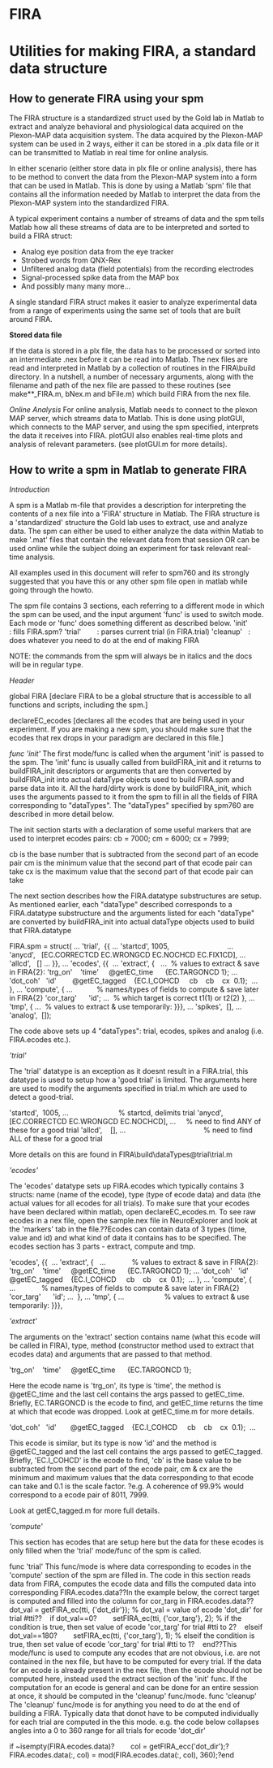 # FIRA
# Utilities for making FIRA, a standard data structure

How to generate FIRA using your spm 
-----------------------------------

The FIRA structure is a standardized struct used by the Gold lab in Matlab to extract and analyze behavioral and physiological data acquired on the Plexon-MAP data acquisition system. The data acquired by the Plexon-MAP system can be used in 2 ways, either it can be stored in a .plx data file or it can be transmitted to Matlab in real time for online analysis. 

In either scenario (either store data in plx file or online analysis), there has to be method to convert the data from the Plexon-MAP system into a form that can be used in Matlab. This is done by using a Matlab 'spm' file that contains all the information needed by Matlab to interpret the data from the Plexon-MAP system into the standardized FIRA.

A typical experiment contains a number of streams of data and the spm tells Matlab how all these streams of data are to be interpreted and sorted to build a FIRA struct:
  - Analog eye position data from the eye tracker
  - Strobed words from QNX-Rex
  -	Unfiltered analog data (field potentials) from the recording electrodes
  -	Signal-processed spike data from the MAP box
  -	And possibly many many more...

A single standard FIRA struct makes it easier to analyze experimental data from a range of experiments using the same set of tools that are built around FIRA.

**Stored data file**

If the data is stored in a plx file, the data has to be processed or sorted into an intermediate .nex before it can be read into Matlab. The nex files are read and interpreted in Matlab by a collection of routines in the FIRA\build directory. In a nutshell, a number of necessary arguments, along with the filename and path of the nex file are passed to these routines (see make**_FIRA.m, bNex.m and bFile.m) which build FIRA from the nex file.

*Online Analysis*
For online analysis, Matlab needs to connect to the plexon MAP server, which streams data to Matlab. This is done using plotGUI, which connects to the MAP server, and using the spm specified, interprets the data it receives into FIRA. plotGUI also enables real-time plots and analysis of relevant parameters. (see plotGUI.m for more details).

How to write a spm in Matlab to generate FIRA
---------------------------------------------

*Introduction*

A spm is a Matlab m-file that provides a description for interpreting the contents of a nex file into a 'FIRA' structure in Matlab. The FIRA structure is a 'standardized' structure the Gold lab uses to extract, use and analyze data. The spm can either be used to either analyze the data within Matlab to make '.mat' files that contain the relevant data from that session OR can be used online while the subject doing an experiment for task relevant real-time analysis.

All examples used in this document will refer to spm760 and its strongly suggested that you have this or any other spm file open in matlab while going through the howto.

The spm file contains 3 sections, each referring to a different mode in which the spm can be used, and the input argument 'func' is used to switch mode. Each mode or 'func' does something different as described below.
  'init'         : fills FIRA.spm?
  'trial'        : parses current trial (in FIRA.trial)
  'cleanup'   : does whatever you need to do at the end of making FIRA
  
  NOTE: the commands from the spm will always be in italics and the docs will be in regular type.

*Header*

global FIRA
[declare FIRA to be a global structure that is accessible to all functions and scripts, including the spm.]

declareEC_ecodes
[declares all the ecodes that are being used in your experiment. If you are making a new spm, you should make sure that the ecodes that rex drops in your paradigm are declared in this file.]

*func 'init'*
The first mode/func is called when the argument 'init' is passed to the spm. The 'init' func is usually called from buildFIRA_init and it returns to buildFIRA_init descriptors or arguments that are then converted by buildFIRA_init into actual dataType objects used to build FIRA.spm and parse data into it. All the hard/dirty work is done by buildFIRA_init, which uses the arguments passed to it from the spm to fill in all the fields of FIRA corresponding to "dataTypes". The "dataTypes" specified by spm760 are described in more detail below.

The init section starts with a declaration of some useful markers that are used to interpret ecodes pairs:
cb = 7000;
cm = 6000;
cx = 7999;

cb is the base number that is subtracted from the second part of an ecode pair
cm is the minimum value that the second part of that ecode pair can take
cx is the maximum value that the second part of that ecode pair can take

The next section describes how the FIRA.datatype substructures are setup. As mentioned earlier, each "dataType" described corresponds to a FIRA.datatype substructure and the arguments listed for each "dataType" are converted by buildFIRA_init into actual dataType objects used to build that FIRA.datatype

FIRA.spm = struct( ...
    'trial',  {{ ...
    'startcd', 1005,                             ...
    'anycd',   [EC.CORRECTCD EC.WRONGCD EC.NOCHCD EC.FIX1CD], ...
    'allcd',   [] ...
    }}, ...
    'ecodes', {{  ...
    'extract', {   ...  % values to extract & save in FIRA{2}: <name> <type> <method> <args>
      'trg_on'    'time'     @getEC_time      {EC.TARGONCD 1}; ...
      'dot_coh'   'id'        @getEC_tagged    {EC.I_COHCD     cb    cb    cx  0.1};  ...
    }, ...
    'compute', { ...            % names/types of fields to compute & save later in FIRA{2}
      'cor_targ'      'id'; ...  % which target is correct t1(1) or t2(2)
    }, ...
    'tmp', { ...  % values to extract & use temporarily: <name> <type> <method> <args>
    }}}, ...
    'spikes',  [], ...
    'analog',  []);
  
  The code above sets up 4 "dataTypes": trial, ecodes, spikes and analog (i.e. FIRA.ecodes etc.).
  
*'trial'*

The 'trial' datatype is an exception as it doesnt result in a FIRA.trial, this datatype is used to setup how a 'good trial' is limited. The arguments here are used to modify the arguments specified in trial.m which are used to detect a good-trial.

'startcd',  1005, ...                                     % startcd, delimits trial
'anycd',    [EC.CORRECTCD EC.WRONGCD EC.NOCHCD], ...      % need to find ANY of these for a good trial
'allcd',    [], ...                                       % need to find ALL of these for a good trial

More details on this are found in FIRA\build\dataTypes\@trial\trial.m

*'ecodes'*

The 'ecodes' datatype sets up FIRA.ecodes which typically contains 3 structs: name (name of the ecode), type (type of ecode data) and data (the actual values for all ecodes for all trials). To make sure that your ecodes have been declared within matlab, open declareEC_ecodes.m. To see raw ecodes in a nex file, open the sample.nex file in NeuroExplorer and look at the 'markers' tab in the file.??Ecodes can contain data of 3 types (time, value and id) and what kind of data it contains has to be specified. The ecodes section has 3 parts - extract, compute and tmp.

'ecodes', {{  ...
  'extract', {   ...             % values to extract & save in FIRA{2}: <name> <type> <method> <args>
    'trg_on'    'time'     @getEC_time      {EC.TARGONCD 1}; ...
    'dot_coh'   'id'       @getEC_tagged    {EC.I_COHCD     cb    cb    cx  0.1};  ...
  }, ...
  'compute', { ...             % names/types of fields to compute & save later in FIRA{2}
    'cor_targ'      'id'; ...  
  }, ...
  'tmp', { ...                    % values to extract & use temporarily: <name> <type> <method> <args>
  }}},
  
*'extract'*

The arguments on the 'extract' section contains name (what this ecode will be called in FIRA), type, method (constructor method used to extract that ecodes data) and arguments that are passed to that method.

  'trg_on'    'time'     @getEC_time      {EC.TARGONCD 1};
  
Here the ecode name is 'trg_on', its type is 'time', the method is @getEC_time and the last cell contains the args passed to getEC_time. Briefly, EC.TARGONCD is the ecode to find, and getEC_time returns the time at which that ecode was dropped. Look at getEC_time.m for more details.

  'dot_coh'   'id'       @getEC_tagged    {EC.I_COHCD     cb    cb    cx  0.1};  ...
  
This ecode is similar, but its type is now 'id' and the method is @getEC_tagged and the last cell contains the args passed to getEC_tagged. Briefly, 'EC.I_COHCD' is the ecode to find, 'cb' is the base value to be subtracted from the second part of the ecode pair, cm & cx are the minimum and maximum values that the data corresponding to that ecode can take and 0.1 is the scale factor. ?e.g. A coherence of 99.9% would correspond to a ecode pair of 8011, 7999. 

Look at getEC_tagged.m for more full details.

*'compute'*

This section has ecodes that are setup here but the data for these ecodes is only filled when the 'trial' mode/func of the spm is called.

func 'trial' 
This func/mode is where data corresponding to ecodes in the 'compute' section of the spm are filled in. The code in this section reads data from FIRA, computes the ecode data and fills the computed data into corresponding FIRA.ecodes.data??In the example below, the correct target is computed and filled into the column for cor_targ in FIRA.ecodes.data??dot_val = getFIRA_ec(tti, {'dot_dir'}); % dot_val = value of ecode 'dot_dir' for trial #tti??    if dot_val==0?        setFIRA_ec(tti, {'cor_targ'}, 2); % if the condition is true, then set value of ecode 'cor_targ' for trial #tti to 2?    elseif dot_val==180?        setFIRA_ec(tti, {'cor_targ'}, 1); % elseif the condition is true, then set value of ecode 'cor_targ' for trial #tti to 1?    end??This mode/func is used to compute any ecodes that are not obvious, i.e. are not contained in the nex file, but have to be computed for every trial. If the data for an ecode is already present in the nex file, then the ecode should not be computed here, instead used the extract section of the 'init' func. If the computation for an ecode is general and can be done for an entire session at once, it should be computed in the 'cleanup' func/mode.
func 'cleanup'
The 'cleanup' func/mode is for anything you need to do at the end of building a FIRA. Typically data that donot have to be computed individually for each trial are computed in the this mode.
e.g. the code below collapses angles into a 0 to 360 range for all trials for ecode 'dot_dir'

if ~isempty(FIRA.ecodes.data)?        col = getFIRA_ecc('dot_dir');?        FIRA.ecodes.data(:, col) = mod(FIRA.ecodes.data(:, col), 360);?end

